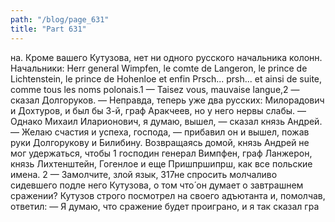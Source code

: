 ```yaml
---
path: "/blog/page_631"
title: "Part 631"
---
```


на. Кроме вашего Кутузова, нет ни одного русского начальника колонн. Начальники: Herr general Wimpfen, le comte de Langeron, le prince de Lichtenstein, le prince de Hohenloe et enfin Prsch... prsh... et ainsi de suite, comme tous les noms polonais.1
— Taisez vous, mauvaise langue,2 — сказал Долгоруков. — Неправда, теперь уже два русских: Милорадович и Дохтуров, и был бы 3-й, граф Аракчеев, но у него нервы слабы.
— Однако Михаил Иларионович, я думаю, вышел, — сказал князь Андрей. — Желаю счастия и успеха, господа, — прибавил он и вышел, пожав руки Долгорукову и Билибину.
Возвращаясь домой, князь Андрей не мог удержаться, чтобы 1 господин генерал Вимпфен, граф Ланжерон, князь Лихтенштейн, Гогенлое и еще Пришпршипрш, как все польские имена.
2 — Замолчите, злой язык,
317не спросить молчаливо сидевшего подле него Кутузова, о том что́ он думает о завтрашнем сражении?
Кутузов строго посмотрел на своего адъютанта и, помолчав, ответил:
— Я думаю, что сражение будет проиграно, и я так сказал гра
